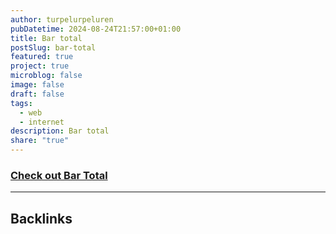 ```yaml
---
author: turpelurpeluren
pubDatetime: 2024-08-24T21:57:00+01:00
title: Bar total
postSlug: bar-total
featured: true
project: true
microblog: false
image: false
draft: false
tags:
  - web
  - internet
description: Bar total
share: "true"
---
```

### [Check out Bar Total](https://bartotal.digital)

---
## Backlinks

